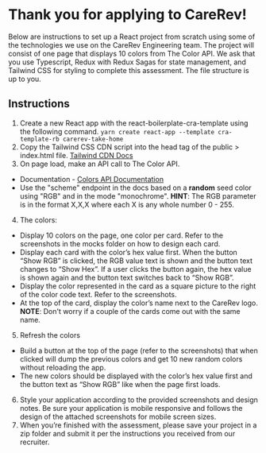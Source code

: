 # Thank you for applying to CareRev!

Below are instructions to set up a React project from scratch using some of the technologies we use on the CareRev Engineering team. The project will consist of one page that displays 10 colors from The Color API. We ask that you use Typescript, Redux with Redux Sagas for state management, and Tailwind CSS for styling to complete this assessment. The file structure is up to you.

## Instructions

1. Create a new React app with the react-boilerplate-cra-template using the following command.
   `yarn create react-app --template cra-template-rb carerev-take-home`
2. Copy the Tailwind CSS CDN script into the head tag of the public > index.html file.
   [Tailwind CDN Docs](https://tailwindcss.com/docs/installation/play-cdn)
3. On page load, make an API call to The Color API.

- Documentation - [Colors API Documentation](https://www.thecolorapi.com/docs)
- Use the "scheme" endpoint in the docs based on a **random** seed color using "RGB" and in the mode "monochrome". **HINT**: The RGB parameter is in the format X,X,X where each X is any whole number 0 - 255.

4. The colors:

- Display 10 colors on the page, one color per card. Refer to the screenshots in the mocks folder on how to design each card.
- Display each card with the color’s hex value first. When the button “Show RGB” is clicked, the RGB value text is shown and the button text changes to “Show Hex”. If a user clicks the button again, the hex value is shown again and the button text switches back to “Show RGB”.
- Display the color represented in the card as a square picture to the right of the color code text. Refer to the screenshots.
- At the top of the card, display the color’s name next to the CareRev logo. **NOTE**: Don't worry if a couple of the cards come out with the same name.

5. Refresh the colors

- Build a button at the top of the page (refer to the screenshots) that when clicked will dump the previous colors and get 10 new random colors without reloading the app.
- The new colors should be displayed with the color’s hex value first and the button text as “Show RGB” like when the page first loads.

6. Style your application according to the provided screenshots and design notes. Be sure your application is mobile responsive and follows the design of the attached screenshots for mobile screen sizes.
7. When you’re finished with the assessment, please save your project in a zip folder and submit it per the instructions you received from our recruiter.

